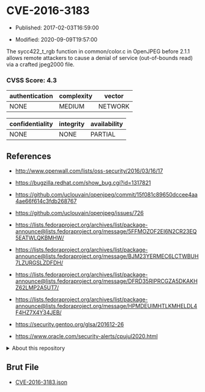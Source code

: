 # CVE-2016-3183

- Published: 2017-02-03T16:59:00

- Modified: 2020-09-09T19:57:00

The sycc422_t_rgb function in common/color.c in OpenJPEG before 2.1.1 allows remote attackers to cause a denial of service (out-of-bounds read) via a crafted jpeg2000 file.

### CVSS Score: **4.3**

| authentication | complexity | vector |
| --- | --- | --- |
| NONE | MEDIUM | NETWORK |

| confidentiality | integrity | availability |
| --- | --- | --- |
| NONE | NONE | PARTIAL |

## References

* http://www.openwall.com/lists/oss-security/2016/03/16/17

* https://bugzilla.redhat.com/show_bug.cgi?id=1317821

* https://github.com/uclouvain/openjpeg/commit/15f081c89650dccee4aa4ae66f614c3fdb268767

* https://github.com/uclouvain/openjpeg/issues/726

* https://lists.fedoraproject.org/archives/list/package-announce@lists.fedoraproject.org/message/5FFMOZOF2EI6N2CR23EQ5EATWLQKBMHW/

* https://lists.fedoraproject.org/archives/list/package-announce@lists.fedoraproject.org/message/BJM23YERMEC6LCTWBUH7LZURGSLZDFDH/

* https://lists.fedoraproject.org/archives/list/package-announce@lists.fedoraproject.org/message/DFRD35RIPRCGZA5DKAKHZ62LMP2A5UT7/

* https://lists.fedoraproject.org/archives/list/package-announce@lists.fedoraproject.org/message/HPMDEUIMHTLKMHELDL4F4HZ7X4Y34JEB/

* https://security.gentoo.org/glsa/201612-26

* https://www.oracle.com/security-alerts/cpujul2020.html

<details>
<summary>About this repository</summary> 

  This repository is part of the project [Live Hack CVE](https://github.com/Live-Hack-CVE). Main website can be found [www.live-hack.org](https://www.live-hack.org) 
  
  Made by [Sn0wAlice](https://github.com/Sn0wAlice) for the people that care about security and need to have a feed of the latest CVEs. Hope you enjoy it, don't forget to star the repo and follow me on [Twitter](https://twitter.com/Sn0wAlice) and [Github](https://github.com/Sn0wAlice). And that is my [personnal website](https://www.alice-snow.me/)

  - [Home Page](https://github.com/Live-Hack-CVE)
  - [Framework](https://github.com/Live-Hack-CVE/cve-framework)
  - [CVE database](https://github.com/Live-Hack-CVE/full_database)
  - [Changelog](https://github.com/Live-Hack-CVE/Changelog)
</details>

## Brut File

* [CVE-2016-3183.json](https://raw.githubusercontent.com/Live-Hack-CVE/full_database/main/cves/2016/CVE-2016-3183.json)

